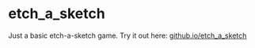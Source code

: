 # etch_a_sketch

Just a basic etch-a-sketch game. Try it out here: [github.io/etch_a_sketch](https://neutraldownhill.github.io/etch_a_sketch/)
